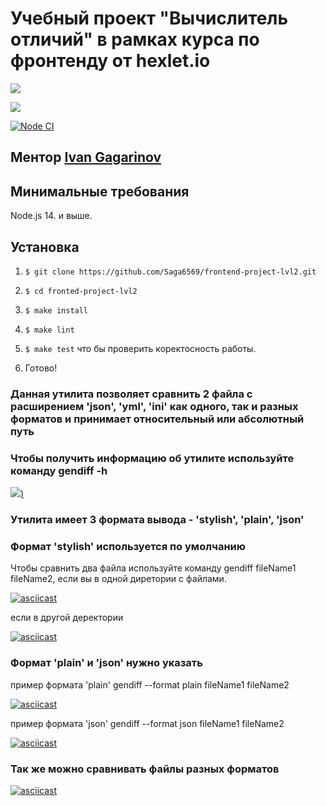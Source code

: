 # Учебный проект "Вычислитель отличий" в рамках курса по фронтенду от hexlet.io

<a href="https://codeclimate.com/github/Saga6569/frontend-project-lvl2/maintainability"><img src="https://api.codeclimate.com/v1/badges/5788df5816dc48214905/maintainability" /></a>


<a href="https://codeclimate.com/github/Saga6569/frontend-project-lvl2/test_coverage"><img src="https://api.codeclimate.com/v1/badges/5788df5816dc48214905/test_coverage" /></a>


[![Node CI](https://github.com/Saga6569/frontend-project-lvl2/workflows/Node%20CI/badge.svg)](https://github.com/Saga6569/frontend-project-lvl2/actions)


##  Ментор [Ivan Gagarinov](https://ru.hexlet.io/u/dzencot)

## Минимальные  требования

Node.js 14. и выше.

## Установка

1. `$ git clone https://github.com/Saga6569/frontend-project-lvl2.git`

2. `$ cd fronted-project-lvl2`

3. `$ make install`

4. `$ make lint`

5. `$ make test` что бы  проверить  коректосность  работы.

6.  Готово!


### Данная утилита позволяет сравнить 2 файла c расширением 'json', 'yml', 'ini' как одного, так и разных форматов и принимает относительный или абсолютный путь 

### Чтобы получить информацию об утилите используйте команду gendiff -h

[<img src="./asciinema.org/a/1wkCvpACKrr1UCVdlywpGRZz4.svg">)](https://asciinema.org/a/1wkCvpACKrr1UCVdlywpGRZz4)

### Утилита имеет 3 формата вывода - 'stylish', 'plain', 'json'

### Формат 'stylish' используется по умолчанию

Чтобы сравнить два файла используйте команду gendiff fileName1 fileName2, если вы в одной диретории с файлами.

[![asciicast](https://asciinema.org/a/tl1YKjewMyKZ1dMIXSnyoMJvO.svg)](https://asciinema.org/a/tl1YKjewMyKZ1dMIXSnyoMJvO)

если в другой деректории 

 [![asciicast](https://asciinema.org/a/sNbI9IDSfSiBoqPbv9VUmi8Vk.svg)](https://asciinema.org/a/sNbI9IDSfSiBoqPbv9VUmi8Vk)

### Формат 'plain' и 'json' нужно  указать

пример формата 'plain' gendiff --format plain fileName1 fileName2  

[![asciicast](https://asciinema.org/a/EIs7HJ8AKiuD3QO6LRCcEbAcw.svg)](https://asciinema.org/a/EIs7HJ8AKiuD3QO6LRCcEbAcw)

пример формата 'json' gendiff --format json fileName1 fileName2  

[![asciicast](https://asciinema.org/a/MylN3AZJQjvUHexFP5h3h6X83.svg)](https://asciinema.org/a/MylN3AZJQjvUHexFP5h3h6X83)

### Так же можно сравнивать файлы разных форматов

[![asciicast](https://asciinema.org/a/X1WBl6SfaevuMNaGnyPt4VZYt.svg)](https://asciinema.org/a/X1WBl6SfaevuMNaGnyPt4VZYt)

